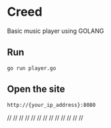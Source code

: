 # Creed

Basic music player using GOLANG

## Run

    go run player.go

## Open the site

    http://{your_ip_address}:8080

//
//
//
//
//
//
//
//
//
//
//
//
//

